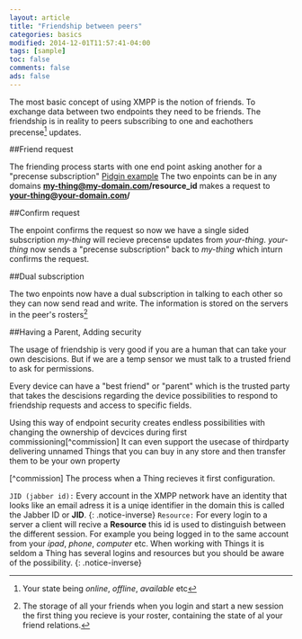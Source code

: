 ```yaml
---
layout: article
title: "Friendship between peers"
categories: basics
modified: 2014-12-01T11:57:41-04:00
tags: [sample]
toc: false
comments: false
ads: false
---
```



The most basic concept of using XMPP is the notion of 
friends. To exchange data between two endpoints they need to be
friends. The friendship is in reality to peers subscribing to one and
eachothers precense[^precense] updates.

[^precense]: Your state being *online*, *offline*, *available* etc 

##Friend request

The friending process starts with one end point asking another for a
"precense subscription" [Pidgin example][pidgin-ex]
The two enpoints can be in any domains **my-thing@my-domain.com/resource_id** makes a request to **your-thing@your-domain.com/**

##Confirm request

The enpoint confirms the request so now we have a single sided
subscription *my-thing* will recieve precense updates from
*your-thing*.  *your-thing* now sends a "precense subscription"
back to *my-thing* which inturn confirms the request. 

##Dual subscription

The two enpoints now have a dual subscription in talking to each other
so they can now send read and write. The information is stored on the
servers in the peer's rosters[^roster]

[^roster]: The storage of all your friends when you login and start a
new session the first thing you recieve is your roster, containing the
state of al your friend relations.

##Having a Parent, Adding security

The usage of friendship is very good if you are a human that can take your own descisions. But if we are a temp sensor we must talk to a trusted friend to ask for permissions.

Every device can have a "best friend" or "parent" which is the trusted party that takes the descisions regarding the device possibilities to respond to friendship requests and access to specific fields.

Using this way of endpoint security creates endless possibilities with
changing the ownership of devcices during first
commissioning[^commission] It can even support the usecase of
thirdparty delivering unnamed Things that you can buy in any store and then transfer them to be your own property

[^commission] The process when a Thing recieves it first configuration.

`JID (jabber id):` Every account in the XMPP network have an identity that looks like an email adress it is a uniqe identifier in the domain this is called the Jabber ID or **JID**. 
{: .notice-inverse}
`Resource:` For every login to a server a client will recive a **Resource** this id is used to distinguish between the different session. For example you being logged in to the same account from your *ipad*, *phone*, *computer* etc.
When working with Things it is seldom a Thing has several logins and resources but you should be aware of the possibility. 
{: .notice-inverse}

[pidgin-ex]: http://im.about.com/od/imfornewusers/ss/pidgin-account-adding-contacts.htm


